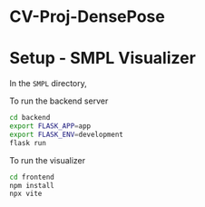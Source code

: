 # CV-Proj-DensePose

# Setup - SMPL Visualizer
In the `SMPL` directory,

To run the backend server
    
```bash
cd backend
export FLASK_APP=app
export FLASK_ENV=development
flask run
```

To run the visualizer

```bash
cd frontend
npm install
npx vite
```